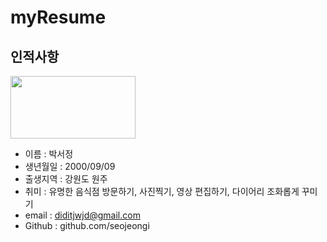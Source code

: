 # myResume

## 인적사항

<img src=mypic.jpg, width=200, height=100>

* 이름 : 박서정
* 생년월일 : 2000/09/09
* 출생지역 : 강원도 원주
* 취미 : 유명한 음식점 방문하기, 사진찍기, 영상 편집하기, 다이어리 조화롭게 꾸미기
* email : diditjwjd@gmail.com
* Github : github.com/seojeongi
